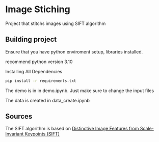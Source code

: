 # Image Stiching

Project that stitchs images using SIFT algorithm



## Building project

Ensure that you have python enviroment setup, libraries installed.

recommend python version 3.10

Installing All Dependencies
```bash
pip install -r requirements.txt
```



The demo is in in demo.ipynb. Just make sure to change the input files 

The data is created in data_create.ipynb
## Sources
The SIFT algorithm is based on 
[Distinctive Image Features from Scale-Invariant Keypoints (SIFT)](https://people.eecs.berkeley.edu/~malik/cs294/lowe-ijcv04.pdf)

